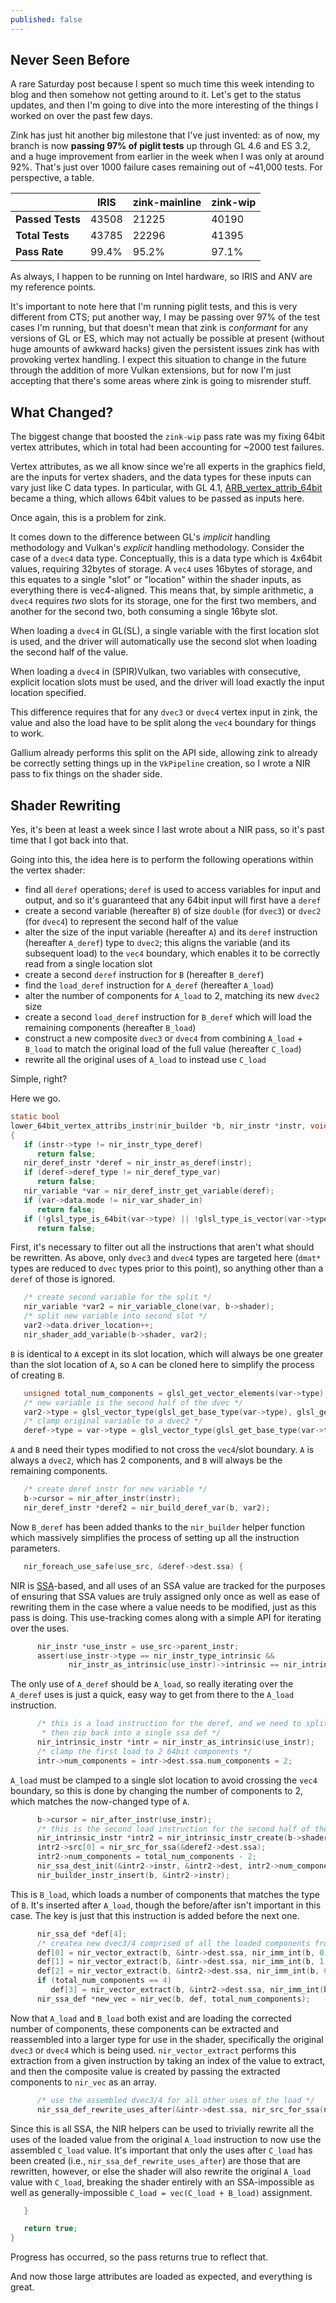 ```yaml
---
published: false
---
```

## Never Seen Before

A rare Saturday post because I spent so much time this week intending to blog and then somehow not getting around to it. Let's get to the status updates, and then I'm going to dive into the more interesting of the things I worked on over the past few days.

Zink has just hit another big milestone that I've just invented: as of now, my branch is now **passing 97% of piglit tests** up through GL 4.6 and ES 3.2, and a huge improvement from earlier in the week when I was only at around 92%. That's just over 1000 failure cases remaining out of ~41,000 tests. For perspective, a table.

| |IRIS|zink-mainline|zink-wip|
|-|---|---|---|
|**Passed Tests**|43508|21225|40190|
|**Total Tests**|43785|22296|41395|
|**Pass Rate**|99.4%|95.2%|97.1%|

As always, I happen to be running on Intel hardware, so IRIS and ANV are my reference points.

It's important to note here that I'm running piglit tests, and this is very different from CTS; put another way, I may be passing over 97% of the test cases I'm running, but that doesn't mean that zink is *conformant* for any versions of GL or ES, which may not actually be possible at present (without huge amounts of awkward hacks) given the persistent issues zink has with provoking vertex handling. I expect this situation to change in the future through the addition of more Vulkan extensions, but for now I'm just accepting that there's some areas where zink is going to misrender stuff.

## What Changed?
The biggest change that boosted the `zink-wip` pass rate was my fixing 64bit vertex attributes, which in total had been accounting for ~2000 test failures.

Vertex attributes, as we all know since we're all experts in the graphics field, are the inputs for vertex shaders, and the data types for these inputs can vary just like C data types. In particular, with GL 4.1, [ARB_vertex_attrib_64bit](https://www.khronos.org/registry/OpenGL/extensions/ARB/ARB_vertex_attrib_64bit.txt) became a thing, which allows 64bit values to be passed as inputs here.

Once again, this is a problem for zink.

It comes down to the difference between GL's *implicit* handling methodology and Vulkan's *explicit* handling methodology. Consider the case of a `dvec4` data type. Conceptually, this is a data type which is 4x64bit values, requiring 32bytes of storage. A `vec4` uses 16bytes of storage, and this equates to a single "slot" or "location" within the shader inputs, as everything there is vec4-aligned. This means that, by simple arithmetic, a `dvec4` requires *two* slots for its storage, one for the first two members, and another for the second two, both consuming a single 16byte slot.

When loading a `dvec4` in GL(SL), a single variable with the first location slot is used, and the driver will automatically use the second slot when loading the second half of the value.

When loading a `dvec4` in (SPIR)Vulkan, two variables with consecutive, explicit location slots must be used, and the driver will load exactly the input location specified.

This difference requires that for any `dvec3` or `dvec4` vertex input in zink, the value and also the load have to be split along the `vec4` boundary for things to work.

Gallium already performs this split on the API side, allowing zink to already be correctly setting things up in the `VkPipeline` creation, so I wrote a NIR pass to fix things on the shader side.

## Shader Rewriting
Yes, it's been at least a week since I last wrote about a NIR pass, so it's past time that I got back into that.

Going into this, the idea here is to perform the following operations within the vertex shader:
* find all `deref` operations; `deref` is used to access variables for input and output, and so it's guaranteed that any 64bit input will first have a `deref`
* create a second variable (hereafter `B`) of size `double` (for `dvec3`) or `dvec2` (for `dvec4`) to represent the second half of the value
* alter the size of the input variable (hereafter `A`) and its `deref` instruction (hereafter `A_deref`) type to `dvec2`; this aligns the variable (and its subsequent load) to the `vec4` boundary, which enables it to be correctly read from a single location slot
* create a second `deref` instruction for `B` (hereafter `B_deref`)
* find the `load_deref` instruction for `A_deref` (hereafter `A_load`)
* alter the number of components for `A_load` to 2, matching its new `dvec2` size
* create a second `load_deref` instruction for `B_deref` which will load the remaining components (hereafter `B_load`) 
* construct a new composite `dvec3` or `dvec4` from combining `A_load` + `B_load` to match the original load of the full value (hereafter `C_load`)
* rewrite all the original uses of `A_load` to instead use `C_load`

Simple, right?

Here we go.
```c
static bool
lower_64bit_vertex_attribs_instr(nir_builder *b, nir_instr *instr, void *data)
{
   if (instr->type != nir_instr_type_deref)
      return false;
   nir_deref_instr *deref = nir_instr_as_deref(instr);
   if (deref->deref_type != nir_deref_type_var)
      return false;
   nir_variable *var = nir_deref_instr_get_variable(deref);
   if (var->data.mode != nir_var_shader_in)
      return false;
   if (!glsl_type_is_64bit(var->type) || !glsl_type_is_vector(var->type) || glsl_get_vector_elements(var->type) < 3)
      return false;
```
First, it's necessary to filter out all the instructions that aren't what should be rewritten. As above, only `dvec3` and `dvec4` types are targeted here (`dmat*` types are reduced to `dvec` types prior to this point), so anything other than a `deref` of those is ignored.
```c
   /* create second variable for the split */
   nir_variable *var2 = nir_variable_clone(var, b->shader);
   /* split new variable into second slot */
   var2->data.driver_location++;
   nir_shader_add_variable(b->shader, var2);
```
`B` is identical to `A` except in its slot location, which will always be one greater than the slot location of `A`, so `A` can be cloned here to simplify the process of creating `B`.
```c
   unsigned total_num_components = glsl_get_vector_elements(var->type);
   /* new variable is the second half of the dvec */
   var2->type = glsl_vector_type(glsl_get_base_type(var->type), glsl_get_vector_elements(var->type) - 2);
   /* clamp original variable to a dvec2 */
   deref->type = var->type = glsl_vector_type(glsl_get_base_type(var->type), 2);
```
`A` and `B` need their types modified to not cross the `vec4`/slot boundary. `A` is always a `dvec2`, which has 2 components, and `B` will always be the remaining components.
```c
   /* create deref instr for new variable */
   b->cursor = nir_after_instr(instr);
   nir_deref_instr *deref2 = nir_build_deref_var(b, var2);
```
Now `B_deref` has been added thanks to the `nir_builder` helper function which massively simplifies the process of setting up all the instruction parameters.
```c
   nir_foreach_use_safe(use_src, &deref->dest.ssa) {
```
NIR is [SSA](https://en.wikipedia.org/wiki/Static_single_assignment_form)-based, and all uses of an SSA value are tracked for the purposes of ensuring that SSA values are truly assigned only once as well as ease of rewriting them in the case where a value needs to be modified, just as this pass is doing. This use-tracking comes along with a simple API for iterating over the uses.
```c
      nir_instr *use_instr = use_src->parent_instr;
      assert(use_instr->type == nir_instr_type_intrinsic &&
             nir_instr_as_intrinsic(use_instr)->intrinsic == nir_intrinsic_load_deref);
```
The only use of `A_deref` should be `A_load`, so really iterating over the `A_deref` uses is just a quick, easy way to get from there to the `A_load` instruction.
```c
      /* this is a load instruction for the deref, and we need to split it into two instructions that we can
       * then zip back into a single ssa def */
      nir_intrinsic_instr *intr = nir_instr_as_intrinsic(use_instr);
      /* clamp the first load to 2 64bit components */
      intr->num_components = intr->dest.ssa.num_components = 2;
```
`A_load` must be clamped to a single slot location to avoid crossing the `vec4` boundary, so this is done by changing the number of components to 2, which matches the now-changed type of `A`.
```c
      b->cursor = nir_after_instr(use_instr);
      /* this is the second load instruction for the second half of the dvec3/4 components */
      nir_intrinsic_instr *intr2 = nir_intrinsic_instr_create(b->shader, nir_intrinsic_load_deref);
      intr2->src[0] = nir_src_for_ssa(&deref2->dest.ssa);
      intr2->num_components = total_num_components - 2;
      nir_ssa_dest_init(&intr2->instr, &intr2->dest, intr2->num_components, 64, NULL);
      nir_builder_instr_insert(b, &intr2->instr);
```
This is `B_load`, which loads a number of components that matches the type of `B`. It's inserted after `A_load`, though the before/after isn't important in this case. The key is just that this instruction is added before the next one.
```c
      nir_ssa_def *def[4];
      /* createa new dvec3/4 comprised of all the loaded components from both variables */
      def[0] = nir_vector_extract(b, &intr->dest.ssa, nir_imm_int(b, 0));
      def[1] = nir_vector_extract(b, &intr->dest.ssa, nir_imm_int(b, 1));
      def[2] = nir_vector_extract(b, &intr2->dest.ssa, nir_imm_int(b, 0));
      if (total_num_components == 4)
         def[3] = nir_vector_extract(b, &intr2->dest.ssa, nir_imm_int(b, 1));
      nir_ssa_def *new_vec = nir_vec(b, def, total_num_components);
```
Now that `A_load` and `B_load` both exist and are loading the corrected number of components, these components can be extracted and reassembled into a larger type for use in the shader, specifically the original `dvec3` or `dvec4` which is being used. `nir_vector_extract` performs this extraction from a given instruction by taking an index of the value to extract, and then the composite value is created by passing the extracted components to `nir_vec` as an array.
```c
      /* use the assembled dvec3/4 for all other uses of the load */
      nir_ssa_def_rewrite_uses_after(&intr->dest.ssa, nir_src_for_ssa(new_vec), new_vec->parent_instr);
```
Since this is all SSA, the NIR helpers can be used to trivially rewrite all the uses of the loaded value from the original `A_load` instruction to now use the assembled `C_load` value. It's important that only the uses after `C_load` has been created (i.e., `nir_ssa_def_rewrite_uses_after`) are those that are rewritten, however, or else the shader will also rewrite the original `A_load` value with `C_load`, breaking the shader entirely with an SSA-impossible as well as generally-impossible `C_load = vec(C_load + B_load)` assignment.
```c
   }

   return true;
}
```
Progress has occurred, so the pass returns true to reflect that.

And now those large attributes are loaded as expected, and everything is great.